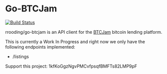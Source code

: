 Go-BTCJam
===
[![Build Status](https://travis-ci.org/rrooding/go-btcjam.svg?branch=master)](https://travis-ci.org/rrooding/go-btcjam)

rrooding/go-btcjam is an API client for the [BTCJam](https://btcjam.com) bitcoin lending platform.

This is currently a Work In Progress and right now we only have the following endpoints implemented:

* /listings


Support this project: 1kfKoGgzNgvPMCvfpsqfBMFTs82LMP9pF